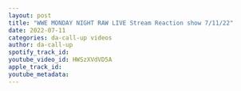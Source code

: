 ```yaml
---
layout: post
title: "WWE MONDAY NIGHT RAW LIVE Stream Reaction show 7/11/22"
date: 2022-07-11
categories: da-call-up videos
author: da-call-up
spotify_track_id: 
youtube_video_id: HWSzXVdVD5A
apple_track_id: 
youtube_metadata: 
---
```

